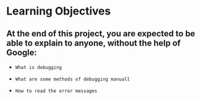 # Learning Objectives

## At the end of this project, you are expected to be able to explain to anyone, without the help of Google:


*     What is debugging
*     What are some methods of debugging manuall
*     How to read the error messages
